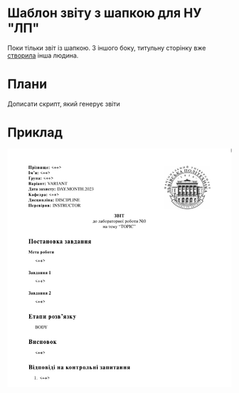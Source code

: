 # Шаблон звіту з шапкою для НУ "ЛП"

Поки тільки звіт із шапкою. З іншого боку, титульну сторінку
вже [створила](https://github.com/pryamcem/lpnu-titlepage) інша людина.

# Плани

Дописати скрипт, який генерує звіти

# Приклад

![приклад](./example.png)
